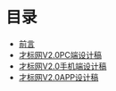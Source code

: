 # 目录

* [前言](README.md)
* [才标网V2.0PC端设计稿](caibiaoV2pc.md)
* [才标网V2.0手机端设计稿](caibiaoV2weixin.md)
* [才标网V2.0APP设计稿](caibiaoV2app.md)

